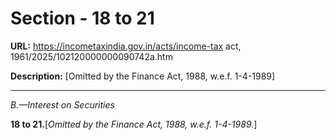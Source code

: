 # Section - 18 to 21

**URL:** https://incometaxindia.gov.in/acts/income-tax act, 1961/2025/102120000000090742a.htm

**Description:** [Omitted by the Finance Act, 1988, w.e.f. 1-4-1989]

---

_B.—Interest on Securities_

**18 to 21.**[_Omitted by the Finance Act, 1988, w.e.f. 1-4-1989._]